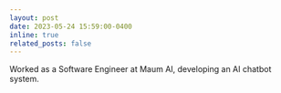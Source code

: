 ```yaml
---
layout: post
date: 2023-05-24 15:59:00-0400
inline: true
related_posts: false
---
```


Worked as a Software Engineer at Maum AI, developing an AI chatbot system.